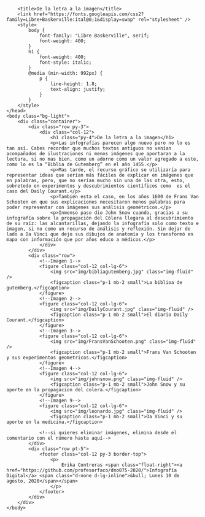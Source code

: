 
        <title>De la letra a la imagen</title>
        <link href="https://fonts.googleapis.com/css2?family=Libre+Baskerville:ital@0;1&display=swap" rel="stylesheet" />
        <style>
            body {
                font-family: "Libre Baskerville", serif;
                font-weight: 400;
            }
            h1 {
                font-weight: 400;
                font-style: italic;
            }
            @media (min-width: 992px) {
                p {
                    line-height: 1.8;
                    text-align: justify;
                }
            }
        </style>
    </head>
    <body class="bg-light">
        <div class="container">
            <div class="row py-3">
                <div class="col-12">
                    <h1 class="py-4">De la letra a la imagen</h1>
                    <p>Las infografías parecen algo nuevo pero no lo es tan así. Cabes recordar que muchos textos antiguos no venían acompañados de ilustraciones ni menos imágenes que aportaran a la lectura, si no mas bien, como un adorno como un valor agregado a este, como lo es la “Biblia de Gutemberg” en el año 1455.</p>
                    <p>Mas tarde, el recurso gráfico se utilizaría para representar ideas que serían más fáciles de explicar en imágenes que en palabras, pero, que no serían mucho sin una de las otra, esto, sobretodo en experimentos y descubrimientos científicos como  es el caso del Daily Courant.</p>
                    <p>También esta el caso, en los años 1600 de Frans Van Schooten en que sus explicaciones necesitaron menos palabras para poder representar con imágenes sus análisis geométricos.</p>
                    <p>Inmenso paso dio John Snow cuando, gracias a su infografía sobre la propagación del Cólera llegara al descubrimiento de su raíz: las alcantarillas, dejando la infografía solo como texto e imagen, si no como un recurso de análisis y reflexión. Sin dejar de lado a Da Vinci que dejo sus dibujos de anatomía y los transformó en mapa con información que por años educo a médicos.</p>
                </div>
            </div>
            <div class="row">
                <!--Imagen 1-->
                <figure class="col-12 col-lg-6">
                    <img src="img/bibliagutemberg.jpg" class="img-fluid" />
                    <figcaption class="p-1 mb-2 small">La biblioa de gutemberg.</figcaption>
                </figure>
                <!--Imagen 2-->
                <figure class="col-12 col-lg-6">
                    <img src="img/DailyCourant.jpg" class="img-fluid" />
                    <figcaption class="p-1 mb-2 small">El diario Daily Courant.</figcaption>
                </figure>
                <!--Imagen 3-->
                <figure class="col-12 col-lg-6">
                    <img src="img/FransVanSchooten.png" class="img-fluid" />
                    <figcaption class="p-1 mb-2 small">Frans Van Schooten y sus experimentos geometricos.</figcaption>
                </figure>
                <!--Imagen 4-->
                <figure class="col-12 col-lg-6">
                    <img src="img/johnsnow.png" class="img-fluid" />
                    <figcaption class="p-1 mb-2 small">John Snow y su aporte en la propagacion del colera.</figcaption>
                </figure>
                <!--Imagen 9-->
                <figure class="col-12 col-lg-6">
                    <img src="img/leonardo.jpg" class="img-fluid" />
                    <figcaption class="p-1 mb-2 small">Da Vinci y su aporte en la medicina.</figcaption>

                <!--si quieres eliminar imágenes, elimina desde el comentario con el número hasta aquí-->
            </div>
            <div class="row pt-5">
                <footer class="col-12 py-3 border-top">
                    <p>
                        Erika Contreras <span class="float-right"><a href="https://github.com/profesorfaco/dno075-2020/">Infografía Digital</a> <span class="d-none d-lg-inline">&bull; Lunes 10 de agosto, 2020</span></span>
                    </p>
                </footer>
            </div>
        </div>
    </body>
</html>
